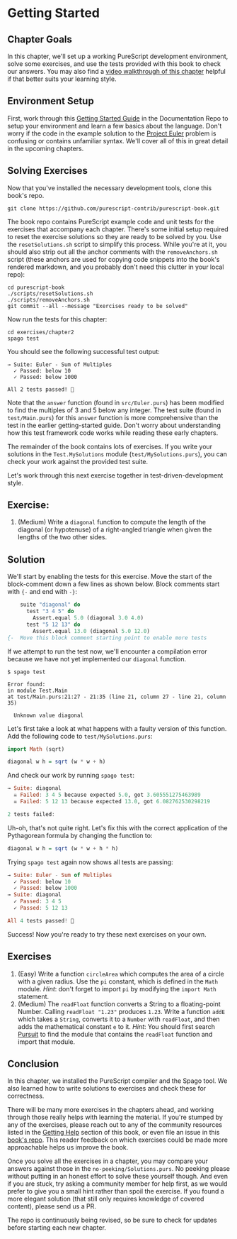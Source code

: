 # Getting Started

## Chapter Goals

In this chapter, we'll set up a working PureScript development environment, solve some exercises, and use the tests provided with this book to check our answers. You may also find a [video walkthrough of this chapter](https://www.youtube.com/watch?v=GPjPwb6d-70) helpful if that better suits your learning style.

## Environment Setup

First, work through this [Getting Started Guide](https://github.com/purescript/documentation/blob/master/guides/Getting-Started.md) in the Documentation Repo to setup your environment and learn a few basics about the language. Don't worry if the code in the example solution to the [Project Euler](http://projecteuler.net/problem=1) problem is confusing or contains unfamiliar syntax. We'll cover all of this in great detail in the upcoming chapters.

## Solving Exercises

Now that you've installed the necessary development tools, clone this book's repo.
```
git clone https://github.com/purescript-contrib/purescript-book.git
```

The book repo contains PureScript example code and unit tests for the exercises that accompany each chapter. There's some initial setup required to reset the exercise solutions so they are ready to be solved by you. Use the `resetSolutions.sh` script to simplify this process. While you're at it, you should also strip out all the anchor comments with the `removeAnchors.sh` script (these anchors are used for copying code snippets into the book's rendered markdown, and you probably don't need this clutter in your local repo):
```
cd purescript-book
./scripts/resetSolutions.sh
./scripts/removeAnchors.sh
git commit --all --message "Exercises ready to be solved"
```

Now run the tests for this chapter:
```
cd exercises/chapter2
spago test
```

You should see the following successful test output:
```
→ Suite: Euler - Sum of Multiples
  ✓ Passed: below 10
  ✓ Passed: below 1000

All 2 tests passed! 🎉
```

Note that the `answer` function (found in `src/Euler.purs`) has been modified to find the multiples of 3 and 5 below any integer. The test suite (found in `test/Main.purs`) for this `answer` function is more comprehensive than the test in the earlier getting-started guide. Don't worry about understanding how this test framework code works while reading these early chapters.

The remainder of the book contains lots of exercises. If you write your solutions in the `Test.MySolutions` module (`test/MySolutions.purs`), you can check your work against the provided test suite.

Let's work through this next exercise together in test-driven-development style.

## Exercise:
1. (Medium) Write a `diagonal` function to compute the length of the diagonal (or hypotenuse) of a right-angled triangle when given the lengths of the two other sides.

## Solution

We'll start by enabling the tests for this exercise. Move the start of the block-comment down a few lines as shown below. Block comments start with `{-` and end with `-}`:
```hs
    suite "diagonal" do
      test "3 4 5" do
        Assert.equal 5.0 (diagonal 3.0 4.0)
      test "5 12 13" do
        Assert.equal 13.0 (diagonal 5.0 12.0)
{-  Move this block comment starting point to enable more tests
```

If we attempt to run the test now, we'll encounter a compilation error because we have not yet implemented our `diagonal` function.

```
$ spago test

Error found:
in module Test.Main
at test/Main.purs:21:27 - 21:35 (line 21, column 27 - line 21, column 35)

  Unknown value diagonal
```

Let's first take a look at what happens with a faulty version of this function. Add the following code to `test/MySolutions.purs`:
```hs
import Math (sqrt)

diagonal w h = sqrt (w * w + h)
```

And check our work by running `spago test`:
```hs
→ Suite: diagonal
  ☠ Failed: 3 4 5 because expected 5.0, got 3.605551275463989
  ☠ Failed: 5 12 13 because expected 13.0, got 6.082762530298219

2 tests failed:
```

Uh-oh, that's not quite right. Let's fix this with the correct application of the Pythagorean formula by changing the function to:
```hs
diagonal w h = sqrt (w * w + h * h)
```

Trying `spago test` again now shows all tests are passing:
```hs
→ Suite: Euler - Sum of Multiples
  ✓ Passed: below 10
  ✓ Passed: below 1000
→ Suite: diagonal
  ✓ Passed: 3 4 5
  ✓ Passed: 5 12 13

All 4 tests passed! 🎉
```

Success! Now you're ready to try these next exercises on your own.

## Exercises

 1. (Easy) Write a function `circleArea` which computes the area of a circle with a given radius. Use the `pi` constant, which is defined in the `Math` module. _Hint_: don't forget to import `pi` by modifying the `import Math` statement.
 1. (Medium) The `readFloat` function converts a String to a floating-point Number. Calling `readFloat "1.23"` produces `1.23`. Write a function `addE` which takes a `String`, converts it to a `Number` with `readFloat`, and then adds the mathematical constant `e` to it. _Hint_: You should first search [Pursuit](https://pursuit.purescript.org/) to find the module that contains the `readFloat` function and import that module.

## Conclusion

In this chapter, we installed the PureScript compiler and the Spago tool. We also learned how to write solutions to exercises and check these for correctness.

There will be many more exercises in the chapters ahead, and working through those really helps with learning the material. If you're stumped by any of the exercises, please reach out to any of the community resources listed in the [Getting Help](https://book.purescript.org/chapter1.html#getting-help) section of this book, or even file an issue in this [book's repo](https://github.com/purescript-contrib/purescript-book/issues). This reader feedback on which exercises could be made more approachable helps us improve the book.

Once you solve all the exercises in a chapter, you may compare your answers against those in the `no-peeking/Solutions.purs`. No peeking please without putting in an honest effort to solve these yourself though. And even if you are stuck, try asking a community member for help first, as we would prefer to give you a small hint rather than spoil the exercise. If you found a more elegant solution (that still only requires knowledge of covered content), please send us a PR.

The repo is continuously being revised, so be sure to check for updates before starting each new chapter.

